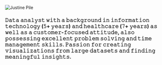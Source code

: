 ![Justine Pile](https://i.imgur.com/yUV0LOe.png)
### 𝙳𝚊𝚝𝚊 𝚊𝚗𝚊𝚕𝚢𝚜𝚝 𝚠𝚒𝚝𝚑 𝚊 𝚋𝚊𝚌𝚔𝚐𝚛𝚘𝚞𝚗𝚍 𝚒𝚗 𝚒𝚗𝚏𝚘𝚛𝚖𝚊𝚝𝚒𝚘𝚗 𝚝𝚎𝚌𝚑𝚗𝚘𝚕𝚘𝚐𝚢 (𝟻+ 𝚢𝚎𝚊𝚛𝚜) 𝚊𝚗𝚍 𝚑𝚎𝚊𝚕𝚝𝚑𝚌𝚊𝚛𝚎 (𝟽+ 𝚢𝚎𝚊𝚛𝚜) 𝚊𝚜 𝚠𝚎𝚕𝚕 𝚊𝚜 𝚊 𝚌𝚞𝚜𝚝𝚘𝚖𝚎𝚛-𝚏𝚘𝚌𝚞𝚜𝚎𝚍 𝚊𝚝𝚝𝚒𝚝𝚞𝚍𝚎, 𝚊𝚕𝚜𝚘 𝚙𝚘𝚜𝚜𝚎𝚜𝚜𝚒𝚗𝚐 𝚎𝚡𝚌𝚎𝚕𝚕𝚎𝚗𝚝 𝚙𝚛𝚘𝚋𝚕𝚎𝚖 𝚜𝚘𝚕𝚟𝚒𝚗𝚐 𝚊𝚗𝚍 𝚝𝚒𝚖𝚎 𝚖𝚊𝚗𝚊𝚐𝚎𝚖𝚎𝚗𝚝 𝚜𝚔𝚒𝚕𝚕𝚜. 𝙿𝚊𝚜𝚜𝚒𝚘𝚗 𝚏𝚘𝚛 𝚌𝚛𝚎𝚊𝚝𝚒𝚗𝚐 𝚟𝚒𝚜𝚞𝚊𝚕𝚒𝚣𝚊𝚝𝚒𝚘𝚗𝚜 𝚏𝚛𝚘𝚖 𝚕𝚊𝚛𝚐𝚎 𝚍𝚊𝚝𝚊𝚜𝚎𝚝𝚜 𝚊𝚗𝚍 𝚏𝚒𝚗𝚍𝚒𝚗𝚐 𝚖𝚎𝚊𝚗𝚒𝚗𝚐𝚏𝚞𝚕 𝚒𝚗𝚜𝚒𝚐𝚑𝚝𝚜.
